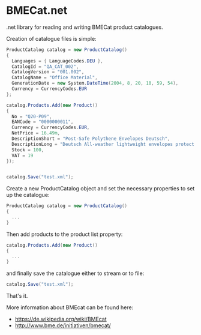 # BMECat.net

.net library for reading and writing BMECat product catalogues.

Creation of catalogue files is simple:
```C#
ProductCatalog catalog = new ProductCatalog()
{
  Languages = { LanguageCodes.DEU },
  CatalogId = "QA_CAT_002",
  CatalogVersion = "001.002",
  CatalogName = "Office Material",
  GenerationDate = new System.DateTime(2004, 8, 20, 10, 59, 54),
  Currency = CurrencyCodes.EUR
};

catalog.Products.Add(new Product()
{
  No = "Q20-P09",
  EANCode = "0000000011",
  Currency = CurrencyCodes.EUR,
  NetPrice = 16.49m,
  DescriptionShort = "Post-Safe Polythene Envelopes Deutsch",
  DescriptionLong = "Deutsch All-weather lightweight envelopes protect your contents and save you money. ALL - WEATHER.Once sealed, Post-Safe envelopes are completely waterproof.Your contents won't get damaged.",
  Stock = 100,
  VAT = 19
});


catalog.Save("test.xml");
```

Create a new ProductCatalog object and set the necessary properties to set up the catalogue:

```C#
ProductCatalog catalog = new ProductCatalog()
{
  ...
}
```

Then add products to the product list property:

```C#
catalog.Products.Add(new Product()
{
  ...
}
```

and finally save the catalogue either to stream or to file:


```C#
catalog.Save("test.xml");
```

That's it.

More information about BMEcat can be found here:
* https://de.wikipedia.org/wiki/BMEcat
* http://www.bme.de/initiativen/bmecat/
